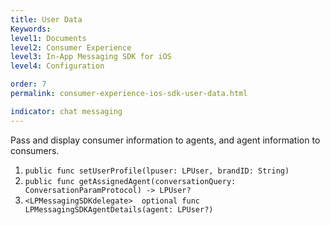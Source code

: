 ```yaml
---
title: User Data
Keywords:
level1: Documents
level2: Consumer Experience
level3: In-App Messaging SDK for iOS
level4: Configuration

order: 7
permalink: consumer-experience-ios-sdk-user-data.html

indicator: chat messaging
---
```


Pass and display consumer information to agents, and agent information to consumers.

1. `public func setUserProfile(lpuser: LPUser, brandID: String)`  
2. `public func getAssignedAgent(conversationQuery: ConversationParamProtocol) -> LPUser?`  
3. `<LPMessagingSDKdelegate>  optional func LPMessagingSDKAgentDetails(agent: LPUser?)`